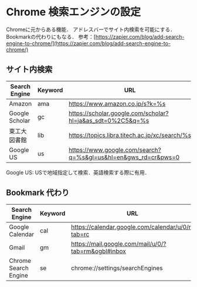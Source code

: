 # Chrome 検索エンジンの設定

Chromeに元からある機能．
アドレスバーでサイト内検索を可能にする．
Bookmarkの代わりにもなる．
参考：[https://zapier.com/blog/add-search-engine-to-chrome/](https://zapier.com/blog/add-search-engine-to-chrome/)



## サイト内検索

| Search Engine  | Keyword | URL                                                            |
| -------------- | ------- | -------------------------------------------------------------- |
| Amazon         | ama     | https://www.amazon.co.jp/s?k=%s                                |
| Google Scholar | gc      | https://scholar.google.com/scholar?hl=ja&as_sdt=0%2C5&q=%s     |
| 東工大図書館         | lib     | https://topics.libra.titech.ac.jp/xc/search/%s                 |
| Google US      | us      | https://www.google.com/search?q=%s&gl=us&hl=en&gws_rd=cr&pws=0 |

Google US: USで地域指定して検索．英語検索する際に有用．



## Bookmark 代わり

| Search Engine        | Keyword | URL                                                 |
| -------------------- | ------- | --------------------------------------------------- |
| Google Calendar      | cal     | https://calendar.google.com/calendar/u/0/r?tab=rc   |
| Gmail                | gm      | https://mail.google.com/mail/u/0/?tab=rm&ogbl#inbox |
| Chrome Search Engine | se      | chrome://settings/searchEngines                     |


